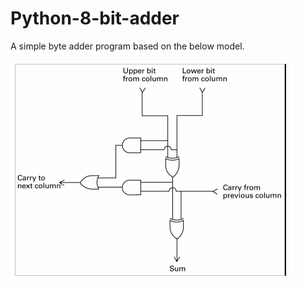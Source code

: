 # Python-8-bit-adder
A simple byte adder program based on the below model.

![Block Diagram One Bit Adder](./block_diagram_one_bit_adder.png)
